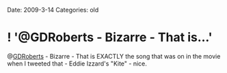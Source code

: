 Date: 2009-3-14
Categories: old

# ! '@GDRoberts - Bizarre - That is...'

@<a href="http://twitter.com/GDRoberts">GDRoberts</a> - Bizarre - That is EXACTLY the song that was on in the movie when I tweeted that - Eddie Izzard's "Kite" - nice.
